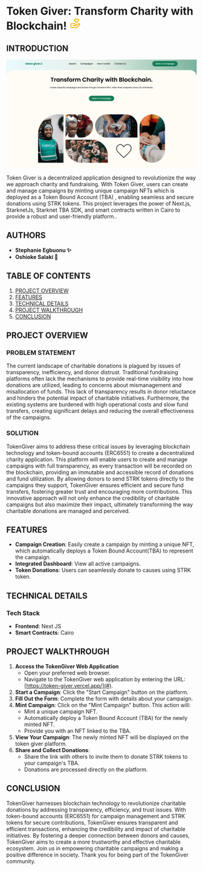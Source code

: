 <a id="readme-top"></a>

# Token Giver: Transform Charity with Blockchain! ![product logo](./dapp/public/bx--donate-heart.png)

<!-- ABOUT THE PROJECT -->

## INTRODUCTION

![Product screen shot](dapp/public/project-screenshot.png)

Token Giver is a decentralized application designed to revolutionize the way we approach charity and fundraising. With Token Giver, users can create and manage campaigns by minting unique campaign NFTs which is deployed as a Token Bound Account (TBA) , enabling seamless and secure donations using STRK tokens. This project leverages the power of Next.js, StarknetJs, Starknet TBA SDK, and smart contracts written in Cairo to provide a robust and user-friendly platform..

## AUTHORS

- **Stephanie Egbuonu ✨**
- **Oshioke Salaki 🥶**

## TABLE OF CONTENTS

1. [PROJECT OVERVIEW](#project-overview)
2. [FEATURES](#features)
3. [TECHNICAL DETAILS](#technical-details)
4. [PROJECT WALKTHROUGH](#setup-and-deployment)
5. [CONCLUSION](#conclusion)

## PROJECT OVERVIEW

### PROBLEM STATEMENT

The current landscape of charitable donations is plagued by issues of transparency, inefficiency, and donor distrust. Traditional fundraising platforms often lack the mechanisms to provide real-time visibility into how donations are utilized, leading to concerns about mismanagement and misallocation of funds. This lack of transparency results in donor reluctance and hinders the potential impact of charitable initiatives. Furthermore, the existing systems are burdened with high operational costs and slow fund transfers, creating significant delays and reducing the overall effectiveness of the campaigns.

### SOLUTION

TokenGiver aims to address these critical issues by leveraging blockchain technology and token-bound accounts (ERC6551) to create a decentralized charity application. This platform will enable users to create and manage campaigns with full transparency, as every transaction will be recorded on the blockchain, providing an immutable and accessible record of donations and fund utilization. By allowing donors to send STRK tokens directly to the campaigns they support, TokenGiver ensures efficient and secure fund transfers, fostering greater trust and encouraging more contributions. This innovative approach will not only enhance the credibility of charitable campaigns but also maximize their impact, ultimately transforming the way charitable donations are managed and perceived.

## FEATURES

- **Campaign Creation**: Easily create a campaign by minting a unique NFT, which automatically deploys a Token Bound Account(TBA) to represent the campaign.
- **Integrated Dashboard**: View all active campaigns.
- **Token Donations**: Users can seamlessly donate to causes using STRK token.

## TECHNICAL DETAILS

### Tech Stack

- **Frontend**: Next JS
- **Smart Contracts**: Cairo

## PROJECT WALKTHROUGH

1. **Access the TokenGiver Web Application**
   - Open your preferred web browser.
   - Navigate to the TokenGiver web application by entering the URL: [https://token-giver.vercel.app/](#).
2. **Start a Campaign**: Click the "Start Campaign" button on the platform.
3. **Fill Out the Form**: Complete the form with details about your campaign.
4. **Mint Campaign**: Click on the "Mint Campaign" button. This action will:
   - Mint a unique campaign NFT.
   - Automatically deploy a Token Bound Account (TBA) for the newly minted NFT.
   - Provide you with an NFT linked to the TBA.
5. **View Your Campaign**: The newly minted NFT will be displayed on the token giver platform.
6. **Share and Collect Donations**:
   - Share the link with others to invite them to donate STRK tokens to your campaign's TBA.
   - Donations are processed directly on the platform.

## CONCLUSION

TokenGiver harnesses blockchain technology to revolutionize charitable donations by addressing transparency, efficiency, and trust issues. With token-bound accounts (ERC6551) for campaign management and STRK tokens for secure contributions, TokenGiver ensures transparent and efficient transactions, enhancing the credibility and impact of charitable initiatives. By fostering a deeper connection between donors and causes, TokenGiver aims to create a more trustworthy and effective charitable ecosystem. Join us in empowering charitable campaigns and making a positive difference in society. Thank you for being part of the TokenGiver community.
